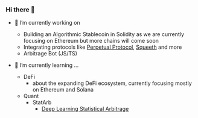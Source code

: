 ### Hi there 👋

- 🔭 I’m currently working on 
  - Building an Algorithmic Stablecoin in Solidity as we are currently focusing on Ethereum but more chains will come soon 
  - Integrating protocols like [Perpetual Protocol](https://github.com/perpetual-protocol), [Squeeth](https://github.com/opynfinance/squeeth-monorepo) and more 
  - Arbitrage Bot (JS/TS)
  

- 🌱 I’m currently learning ...
  - DeFi
    - about the expanding DeFi ecosystem, currently focusing mostly on Ethereum and Solana 
  - Quant
    - StatArb
      - [Deep Learning Statistical Arbitrage](https://arxiv.org/abs/2106.04028)

<!--
**NicolaBernini/NicolaBernini** is a ✨ _special_ ✨ repository because its `README.md` (this file) appears on your GitHub profile.

Here are some ideas to get you started:

- 🔭 I’m currently working on ...
- 🌱 I’m currently learning ...
- 👯 I’m looking to collaborate on ...
- 🤔 I’m looking for help with ...
- 💬 Ask me about ...
- 📫 How to reach me: ...
- 😄 Pronouns: ...
- ⚡ Fun fact: ...
-->
